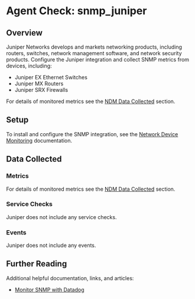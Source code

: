 # Agent Check: snmp_juniper

## Overview

Juniper Networks develops and markets networking products, including routers, switches, network management software, and network security products. Configure the Juniper integration and collect SNMP metrics from devices, including:

- Juniper EX Ethernet Switches
- Juniper MX Routers
- Juniper SRX Firewalls

For details of monitored metrics see the [NDM Data Collected][3] section.

## Setup

To install and configure the SNMP integration, see the [Network Device Monitoring][1] documentation.

## Data Collected

### Metrics

For details of monitored metrics see the [NDM Data Collected][3] section.

### Service Checks

Juniper does not include any service checks.

### Events

Juniper does not include any events.

## Further Reading

Additional helpful documentation, links, and articles:

- [Monitor SNMP with Datadog][2]

[1]: https://docs.datadoghq.com/network_monitoring/devices/setup/
[2]: https://www.datadoghq.com/blog/monitor-snmp-with-datadog/
[3]: https://docs.datadoghq.com/network_monitoring/devices/data/
